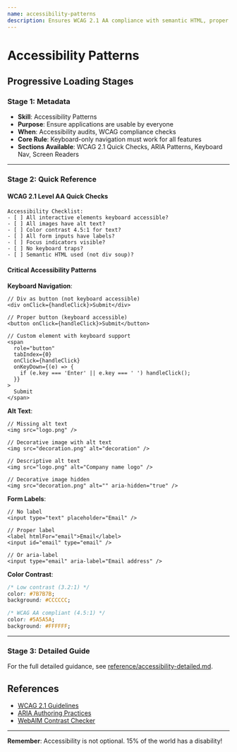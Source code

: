 ```yaml
---
name: accessibility-patterns
description: Ensures WCAG 2.1 AA compliance with semantic HTML, proper ARIA labeling, keyboard navigation, screen reader support, color contrast requirements, and focus management. Use when building UI components for accessibility compliance, reviewing interfaces for WCAG violations, auditing frontend code for a11y issues, implementing keyboard navigation, or ensuring screen reader compatibility. Provides accessibility checklists, ARIA pattern guides, semantic HTML templates, and remediation strategies for common violations. Loaded by the analysis-ux-accessibility subagent during the REVIEW workflow or by the orchestrator when accessibility compliance is needed. Critical for customer-facing applications, enterprise software, government systems, or any application requiring legal compliance.
---
```


# Accessibility Patterns

## Progressive Loading Stages

### Stage 1: Metadata
- **Skill**: Accessibility Patterns
- **Purpose**: Ensure applications are usable by everyone
- **When**: Accessibility audits, WCAG compliance checks
- **Core Rule**: Keyboard-only navigation must work for all features
- **Sections Available**: WCAG 2.1 Quick Checks, ARIA Patterns, Keyboard Nav, Screen Readers

---

### Stage 2: Quick Reference

#### WCAG 2.1 Level AA Quick Checks

```
Accessibility Checklist:
- [ ] All interactive elements keyboard accessible?
- [ ] All images have alt text?
- [ ] Color contrast 4.5:1 for text?
- [ ] All form inputs have labels?
- [ ] Focus indicators visible?
- [ ] No keyboard traps?
- [ ] Semantic HTML used (not div soup)?
```

#### Critical Accessibility Patterns

**Keyboard Navigation**:
```tsx
// Div as button (not keyboard accessible)
<div onClick={handleClick}>Submit</div>

// Proper button (keyboard accessible)
<button onClick={handleClick}>Submit</button>

// Custom element with keyboard support
<span
  role="button"
  tabIndex={0}
  onClick={handleClick}
  onKeyDown={(e) => {
    if (e.key === 'Enter' || e.key === ' ') handleClick();
  }}
>
  Submit
</span>
```

**Alt Text**:
```tsx
// Missing alt text
<img src="logo.png" />

// Decorative image with alt text
<img src="decoration.png" alt="decoration" />

// Descriptive alt text
<img src="logo.png" alt="Company name logo" />

// Decorative image hidden
<img src="decoration.png" alt="" aria-hidden="true" />
```

**Form Labels**:
```tsx
// No label
<input type="text" placeholder="Email" />

// Proper label
<label htmlFor="email">Email</label>
<input id="email" type="email" />

// Or aria-label
<input type="email" aria-label="Email address" />
```

**Color Contrast**:
```css
/* Low contrast (3.2:1) */
color: #7B7B7B;
background: #CCCCCC;

/* WCAG AA compliant (4.5:1) */
color: #5A5A5A;
background: #FFFFFF;
```

---

### Stage 3: Detailed Guide

For the full detailed guidance, see [reference/accessibility-detailed.md](reference/accessibility-detailed.md).

## References

- [WCAG 2.1 Guidelines](https://www.w3.org/WAI/WCAG21/quickref/)
- [ARIA Authoring Practices](https://www.w3.org/WAI/ARIA/apg/)
- [WebAIM Contrast Checker](https://webaim.org/resources/contrastchecker/)

---

**Remember**: Accessibility is not optional. 15% of the world has a disability!

